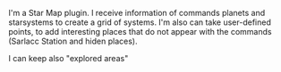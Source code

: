 I'm a Star Map plugin. 
I receive information of commands planets and starsystems to create a grid of systems. 
I'm also can take user-defined points, to add interesting places that do not appear with the commands (Sarlacc Station and hiden places).

I can keep also "explored areas"